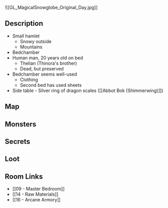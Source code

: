 
![[GL_MagicalSnowglobe_Original_Day.jpg]]

## Description

* Small hamlet
	* Snowy outside
	* Mountains
* Bedchamber
* Human man, 20 years old on bed
	* Thelian (Thinora's brother)
	* Dead, but preserved
* Bedchamber seems well-used
	* Clothing
	* Second bed has used sheets
* Side table - Silver ring of dragon scales ([[Abbot Bok (Shimmerwing)]])

## Map

## Monsters

## Secrets

## Loot

## Room Links

*  [[09 - Master Bedroom]]
*  [[14 - Raw Materials]]
*  [[16 - Arcane Armory]]